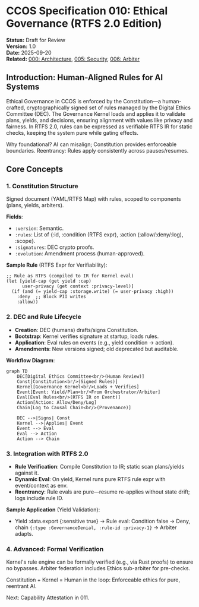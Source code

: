 # CCOS Specification 010: Ethical Governance (RTFS 2.0 Edition)

**Status:** Draft for Review  
**Version:** 1.0  
**Date:** 2025-09-20  
**Related:** [000: Architecture](./000-ccos-architecture-new.md), [005: Security](./005-security-and-context-new.md), [006: Arbiter](./006-arbiter-and-cognitive-control-new.md)  

## Introduction: Human-Aligned Rules for AI Systems

Ethical Governance in CCOS is enforced by the Constitution—a human-crafted, cryptographically signed set of rules managed by the Digital Ethics Committee (DEC). The Governance Kernel loads and applies it to validate plans, yields, and decisions, ensuring alignment with values like privacy and fairness. In RTFS 2.0, rules can be expressed as verifiable RTFS IR for static checks, keeping the system pure while gating effects.

Why foundational? AI can misalign; Constitution provides enforceable boundaries. Reentrancy: Rules apply consistently across pauses/resumes.

## Core Concepts

### 1. Constitution Structure
Signed document (YAML/RTFS Map) with rules, scoped to components (plans, yields, arbiters).

**Fields**:
- `:version`: Semantic.
- `:rules`: List of {:id, :condition (RTFS expr), :action (:allow/:deny/:log), :scope}.
- `:signatures`: DEC crypto proofs.
- `:evolution`: Amendment process (human-approved).

**Sample Rule** (RTFS Expr for Verifiability):
```
;; Rule as RTFS (compiled to IR for Kernel eval)
(let [yield-cap (get yield :cap)
      user-privacy (get context :privacy-level)]
  (if (and (= yield-cap :storage.write) (= user-privacy :high))
    :deny  ;; Block PII writes
    :allow))
```

### 2. DEC and Rule Lifecycle
- **Creation**: DEC (humans) drafts/signs Constitution.
- **Bootstrap**: Kernel verifies signature at startup, loads rules.
- **Application**: Eval rules on events (e.g., yield condition → action).
- **Amendments**: New versions signed; old deprecated but auditable.

**Workflow Diagram**:
```mermaid
graph TD
    DEC[Digital Ethics Committee<br/>(Human Review)]
    Const[Constitution<br/>(Signed Rules)]
    Kernel[Governance Kernel<br/>Loads + Verifies]
    Event[Event: Yield/Plan<br/>From Orchestrator/Arbiter]
    Eval[Eval Rules<br/>(RTFS IR on Event)]
    Action[Action: Allow/Deny/Log]
    Chain[Log to Causal Chain<br/>(Provenance)]

    DEC -->|Signs| Const
    Kernel -->|Applies| Event
    Event --> Eval
    Eval --> Action
    Action --> Chain
```

### 3. Integration with RTFS 2.0
- **Rule Verification**: Compile Constitution to IR; static scan plans/yields against it.
- **Dynamic Eval**: On yield, Kernel runs pure RTFS rule expr with event/context as env.
- **Reentrancy**: Rule evals are pure—resume re-applies without state drift; logs include rule ID.

**Sample Application** (Yield Validation):
- Yield :data.export {:sensitive true} → Rule eval: Condition false → Deny, chain `{:type :GovernanceDenial, :rule-id :privacy-1}` → Arbiter adapts.

### 4. Advanced: Formal Verification
Kernel's rule engine can be formally verified (e.g., via Rust proofs) to ensure no bypasses. Arbiter federation includes Ethics sub-arbiter for pre-checks.

Constitution + Kernel = Human in the loop: Enforceable ethics for pure, reentrant AI.

Next: Capability Attestation in 011.